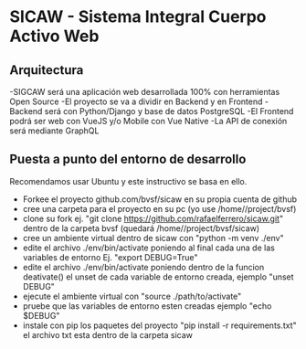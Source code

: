# SICAW - Sistema Integral Cuerpo Activo Web

## Arquitectura
-SIGCAW será una aplicación web desarrollada 100% con herramientas Open Source
-El proyecto se va a dividir en Backend y en Frontend
-Backend será con Python/Django y base de datos PostgreSQL
-El Frontend podrá ser web con VueJS y/o Mobile con Vue Native
-La API de conexión será mediante GraphQL

## Puesta a punto del entorno de desarrollo
Recomendamos usar Ubuntu y este instructivo se basa en ello.

- Forkee el proyecto github.com/bvsf/sicaw en su propia cuenta de github
- cree una carpeta para el proyecto en su pc (yo use /home/<username>/project/bvsf)
- clone su fork ej. "git clone https://github.com/rafaelferrero/sicaw.git" dentro de la carpeta bvsf (quedará /home/<username>/project/bvsf/sicaw)
- cree un ambiente virtual dentro de sicaw con "python -m venv ./env"
- edite el archivo ./env/bin/activate poniendo al final cada una de las variables de entorno Ej. "export DEBUG=True"
- edite el archivo ./env/bin/activate poniendo dentro de la funcion deativate() el unset de cada variable de entorno creada, ejemplo "unset DEBUG"
- ejecute el ambiente virtual con "source ./path/to/activate"
- pruebe que las variables de entorno esten creadas ejemplo "echo $DEBUG"
- instale con pip los paquetes del proyecto "pip install -r requirements.txt" el archivo txt esta dentro de la carpeta sicaw
